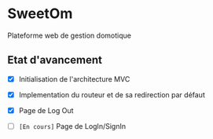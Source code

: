 # SweetOm

Plateforme web de gestion domotique

## Etat d'avancement

- [x] Initialisation de l'architecture MVC
- [x] Implementation du routeur et de sa redirection par défaut
- [x] Page de Log Out
- [ ] `[En cours]` Page de LogIn/SignIn

